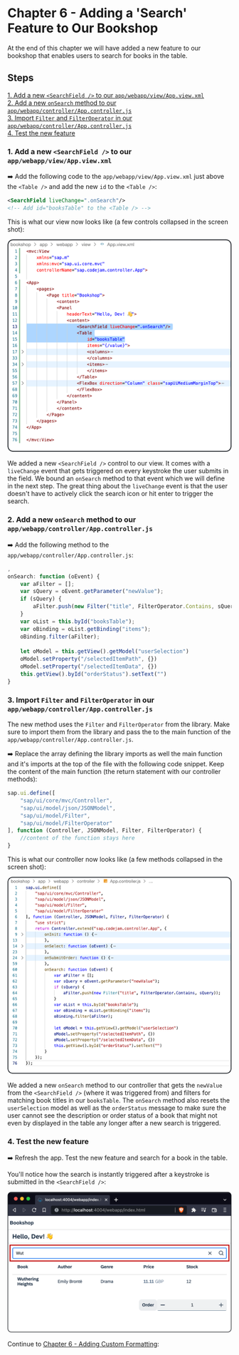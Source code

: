 # Chapter 6 - Adding a 'Search' Feature to Our Bookshop

At the end of this chapter we will have added a new feature to our bookshop that enables users to search for books in the table.

## Steps

[1. Add a new `<SearchField />` to our `app/webapp/view/App.view.xml`](#1-add-a-new-searchfield--to-our-appwebappviewappviewxml)<br>
[2. Add a new `onSearch` method to our `app/webapp/controller/App.controller.js`](#2-add-a-new-onsearch-method-to-our-appwebappcontrollerappcontrollerjs)<br>
[3. Import `Filter` and `FilterOperator` in our `app/webapp/controller/App.controller.js`](#3-import-filter-and-filteroperator-in-our-appwebappcontrollerappcontrollerjs)<br>
[4. Test the new feature](#4-test-the-new-feature)<br>

### 1. Add a new `<SearchField />` to our `app/webapp/view/App.view.xml`

➡️ Add the following code to the `app/webapp/view/App.view.xml` just above the `<Table />` and add the new `id` to the `<Table />`:

```xml
<SearchField liveChange=".onSearch"/>
<!-- Add id="booksTable" to the <Table /> -->
```

This is what our view now looks like (a few controls collapsed in the screen shot):

![View with SearchField](/chapters/chapter005/chapter005-01.png)

We added a new `<SearchField />` control to our view. It comes with a `liveChange` event that gets triggered on every keystroke the user submits in the field. We bound an `onSearch` method to that event which we will define in the next step. The great thing about the `liveChange` event is that the user doesn't have to actively click the search icon or hit enter to trigger the search.

### 2. Add a new `onSearch` method to our `app/webapp/controller/App.controller.js`

➡️ Add the following method to the `app/webapp/controller/App.controller.js`:

```javascript
,
onSearch: function (oEvent) {
    var aFilter = [];
    var sQuery = oEvent.getParameter("newValue");
    if (sQuery) {
        aFilter.push(new Filter("title", FilterOperator.Contains, sQuery));
    }
    var oList = this.byId("booksTable");
    var oBinding = oList.getBinding("items");
    oBinding.filter(aFilter);

    let oModel = this.getView().getModel("userSelection")
    oModel.setProperty("/selectedItemPath", {})
    oModel.setProperty("/selectedItemData", {})
    this.getView().byId("orderStatus").setText("")
}
```

### 3. Import `Filter` and `FilterOperator` in our `app/webapp/controller/App.controller.js`

The new method uses the `Filter` and `FilterOperator` from the library. Make sure to import them from the library and pass the to the main function of the `app/webapp/controller/App.controller.js`.

➡️ Replace the array defining the library imports as well the main function and it's imports at the top of the file with the following code snippet. Keep the content of the main function (the return statement with our controller methods):

```javascript
sap.ui.define([
    "sap/ui/core/mvc/Controller",
    "sap/ui/model/json/JSONModel",
    "sap/ui/model/Filter",
    "sap/ui/model/FilterOperator"
], function (Controller, JSONModel, Filter, FilterOperator) {
    //content of the function stays here 
}
```

This is what our controller now looks like (a few methods collapsed in the screen shot):

![Controller with onSearch method](/chapters/chapter005/chapter005-02.png)

We added a new `onSearch` method to our controller that gets the `newValue` from the `<SearchField />` (where it was triggered from) and filters for matching book titles in our `booksTable`. The `onSearch` method also resets the `userSelection` model as well as the `orderStatus` message to make sure the user cannot see the description or order status of a book that might not even by displayed in the table any longer after a new search is triggered.

### 4. Test the new feature

➡️ Refresh the app. Test the new feature and search for a book in the table.

You'll notice how the search is instantly triggered after a keystroke is submitted in the `<SearchField />`:

![http://localhost:4004/webapp/index.html](/chapters/chapter005/chapter005-result.png)

Continue to [Chapter 6 - Adding Custom Formatting](/chapters/chapter006):
